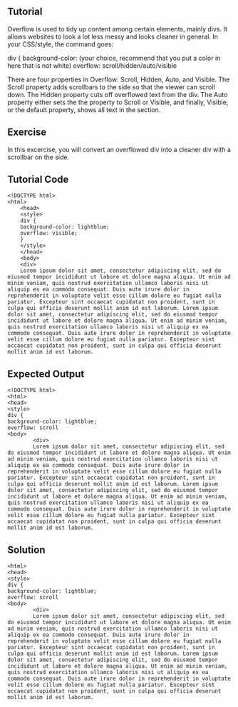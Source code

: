 Tutorial
--------

Overflow is used to tidy up content among certain elements, mainly divs. It allows websites to look a lot less messy and looks cleaner in general. In your CSS/style, the command goes: 

div {
background-color: (your choice, recommend that you put a color in here that is not white)
overflow: scroll/hidden/auto/visible

There are four properties in Overflow: Scroll, Hidden, Auto, and Visible. The Scroll property adds scrollbars to the side so that the viewer can scroll down. The Hidden property cuts off overflowed text from the div. The Auto property either sets the the property to Scroll or Visible, and finally, Visible, or the default property, shows all text in the section.

Exercise
--------

In this excercise, you will convert an overflowed div into a cleaner div with a scrollbar on the side.


Tutorial Code
-------------

    <!DOCTYPE html>
    <html>
        <head>
        <style>
        div {
        background-color: lightblue;
        overflow: visible;
        }
        </style>
        </head>
        <body>
        <div>
        Lorem ipsum dolor sit amet, consectetur adipiscing elit, sed do eiusmod tempor incididunt ut labore et dolore magna aliqua. Ut enim ad minim veniam, quis nostrud exercitation ullamco laboris nisi ut aliquip ex ea commodo consequat. Duis aute irure dolor in reprehenderit in voluptate velit esse cillum dolore eu fugiat nulla pariatur. Excepteur sint occaecat cupidatat non proident, sunt in culpa qui officia deserunt mollit anim id est laborum. Lorem ipsum dolor sit amet, consectetur adipiscing elit, sed do eiusmod tempor incididunt ut labore et dolore magna aliqua. Ut enim ad minim veniam, quis nostrud exercitation ullamco laboris nisi ut aliquip ex ea commodo consequat. Duis aute irure dolor in reprehenderit in voluptate velit esse cillum dolore eu fugiat nulla pariatur. Excepteur sint occaecat cupidatat non proident, sunt in culpa qui officia deserunt mollit anim id est laborum.
</div>
        </body>
    </html>
    
Expected Output
---------------

    <!DOCTYPE html>
    <html>
    <head>
    <style>
    div {
    background-color: lightblue;
    overflow: scroll
    <body>
            <div>
            Lorem ipsum dolor sit amet, consectetur adipiscing elit, sed do eiusmod tempor incididunt ut labore et dolore magna aliqua. Ut enim ad minim veniam, quis nostrud exercitation ullamco laboris nisi ut aliquip ex ea commodo consequat. Duis aute irure dolor in reprehenderit in voluptate velit esse cillum dolore eu fugiat nulla pariatur. Excepteur sint occaecat cupidatat non proident, sunt in culpa qui officia deserunt mollit anim id est laborum. Lorem ipsum dolor sit amet, consectetur adipiscing elit, sed do eiusmod tempor incididunt ut labore et dolore magna aliqua. Ut enim ad minim veniam, quis nostrud exercitation ullamco laboris nisi ut aliquip ex ea commodo consequat. Duis aute irure dolor in reprehenderit in voluptate velit esse cillum dolore eu fugiat nulla pariatur. Excepteur sint occaecat cupidatat non proident, sunt in culpa qui officia deserunt mollit anim id est laborum.
</div>
        </body>
    </html>

Solution
--------

   <!DOCTYPE html>
    <html>
    <head>
    <style>
    div {
    background-color: lightblue;
    overflow: scroll
    <body>
            <div>
            Lorem ipsum dolor sit amet, consectetur adipiscing elit, sed do eiusmod tempor incididunt ut labore et dolore magna aliqua. Ut enim ad minim veniam, quis nostrud exercitation ullamco laboris nisi ut aliquip ex ea commodo consequat. Duis aute irure dolor in reprehenderit in voluptate velit esse cillum dolore eu fugiat nulla pariatur. Excepteur sint occaecat cupidatat non proident, sunt in culpa qui officia deserunt mollit anim id est laborum. Lorem ipsum dolor sit amet, consectetur adipiscing elit, sed do eiusmod tempor incididunt ut labore et dolore magna aliqua. Ut enim ad minim veniam, quis nostrud exercitation ullamco laboris nisi ut aliquip ex ea commodo consequat. Duis aute irure dolor in reprehenderit in voluptate velit esse cillum dolore eu fugiat nulla pariatur. Excepteur sint occaecat cupidatat non proident, sunt in culpa qui officia deserunt mollit anim id est laborum.
</div>
        </body>
    </html>
